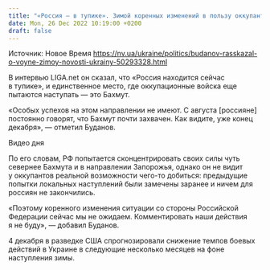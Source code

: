 ```yaml
---
title: "«Россия — в тупике». Зимой коренных изменений в пользу оккупантов не будет — Буданов"
date: Mon, 26 Dec 2022 10:19:00 +0200
draft: false
---
```

Источник: Новое Время https://nv.ua/ukraine/politics/budanov-rasskazal-o-voyne-zimoy-novosti-ukrainy-50293328.html


В интервью LIGA.net он сказал, что «Россия находится сейчас в тупике», и единственное место, где оккупационные войска еще пытаются наступать — это Бахмут.

«Особых успехов на этом направлении не имеют. С августа [россияне] постоянно говорят, что Бахмут почти захвачен. Как видите, уже конец декабря», — отметил Буданов.

 Видео дня   

По его словам, РФ попытается сконцентрировать своих силы чуть севернее Бахмута и в направлении Запорожья, однако он не видит у оккупантов реальной возможности чего-то добиться: предыдущие попытки локальных наступлений были замечены заранее и ничем для россиян не закончились.

«Поэтому коренного изменения ситуации со стороны Российской Федерации сейчас мы не ожидаем. Комментировать наши действия я не буду», — добавил Буданов.

4 декабря в разведке США спрогнозировали снижение темпов боевых действий в Украине в следующие несколько месяцев на фоне наступления зимы.
